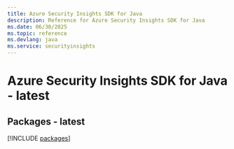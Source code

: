 ```yaml
---
title: Azure Security Insights SDK for Java
description: Reference for Azure Security Insights SDK for Java
ms.date: 06/30/2025
ms.topic: reference
ms.devlang: java
ms.service: securityinsights
---
```

# Azure Security Insights SDK for Java - latest
## Packages - latest
[!INCLUDE [packages](security-insights-index.md)]